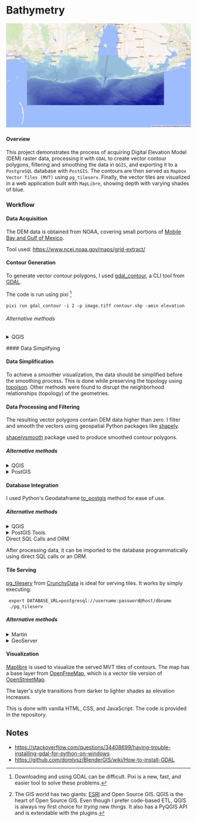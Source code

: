 # Bathymetry

![overview](screenshots/overview.png)
#### Overview

This project demonstrates the process of acquiring Digital Elevation Model (DEM) raster data, processing it with `GDAL` to create vector contour polygons, filtering and smoothing the data in `QGIS`, and exporting it to a `PostgreSQL` database with `PostGIS`. The contours are then served as `Mapbox Vector Tiles (MVT)` using `pg_tileserv`. Finally, the vector tiles are visualized in a web application built with `MapLibre`, showing depth with varying shades of blue.

### Workflow

#### Data Acquisition
    
The DEM data is obtained from NOAA, covering small portions of [Mobile Bay and Gulf of Mexico](https://maps.app.goo.gl/T3NSQecsMUd1XoEd7).

Tool used:
https://www.ncei.noaa.gov/maps/grid-extract/ 

#### Contour Generation

To generate vector contour polygons, I used [gdal_contour](https://gdal.org/en/latest/programs/gdal_contour.html), a CLI tool from [GDAL](https://gdal.org/en/stable/).

The code is run using pixi [^1]
```shell
pixi run gdal_contour -i 2 -p image.tiff contour.shp -amin elevation
```

###### Alternative methods
<details>

<summary>QGIS</summary>

![original image](screenshots/image.png)

The DEM Raster data can be reclassified with the <i>Reclassify By Table Tool</i>.
![reclassified image](screenshots/image-1.png)

Reclassified DEM Raster can be polygonized with <i>Polygonize (raster to vector)</i>.

![polygonized](screenshots/image-2.png)
![jagged result](screenshots/image-3.png)

This solution returns jagged results that need smoothing.

This <i><b>solution</b></i> has problems with smoothing jagged contours, which can produce small empty areas.
![smoothed-empty-areas](screenshots/image-4.png)

</details>

#### Data Simplifying

#### Data Simplification

To achieve a smoother visualization, the data should be simplified before the smoothing process. This is done while preserving the topology using [topojson](https://github.com/mattijn/topojson). Other methods were found to disrupt the neighborhood relationships (topology) of the geometries.

#### Data Processing and Filtering

The resulting vector polygons contain DEM data higher than zero. I filter and smooth the vectors using geospatial Python packages like [shapely](https://pypi.org/project/shapely/).

[shapelysmooth](https://pypi.org/project/shapelysmooth/) package used to produce smoothed contour polygons.


##### Alternative methods

<details>

<summary>QGIS</summary>

The data can be filtered with QGIS[^2] and smoothed with the <i>smooth</i> tool.


</details>

<details>

<summary>PostGIS</summary>

Data can be directly uploaded to PostgreSQL and filtered using SQL. 

PostGIS has the [ST_ChaikinSmoothing](https://postgis.net/docs/ST_ChaikinSmoothing.html) method to produce smoothed contour polygons.

</details>

#### Database Integration

I used Python's Geodataframe [to_postgis](https://geopandas.org/en/stable/docs/reference/api/geopandas.GeoDataFrame.to_postgis.html) method for ease of use.

##### Alternative methods

<details>

<summary>QGIS</summary>

QGIS has an <i>Export To PostgreSQL</i> tool for ease of use.

</details>

<details>

<summary>PostGIS Tools</summary>

PostGIS has the [PostGIS Shapefile Import/Export Tool](http://www.bostongis.com/blog/index.php?/archives/186-PostGIS-2.0.0-Shapefile-GUI-Loader-and-Exporter.html) to import shapefile data with a GUI.

Another option is [shp2pgsql](https://www.bostongis.com/pgsql2shp_shp2pgsql_quickguide.bqgl) to import shapefile data via CLI.

The shp2pgsql tool might be better for automating ETL processes.

</details>

<summary>Direct SQL Calls and ORM</summary>

After processing data, it can be imported to the database programmatically using direct SQL calls or an ORM.

</details>
    

#### Tile Serving

   [pg_tileserv](https://github.com/CrunchyData/pg_tileserv) from [CrunchyData](https://www.crunchydata.com/) is ideal for serving tiles. It works by simply executing:

   ```
    export DATABASE_URL=postgresql://username:password@host/dbname
    ./pg_tileserv
   ```



##### Alternative methods

<details>

<summary>Martin</summary>

[Martin](https://github.com/maplibre/martin) is an alternative to pg_tileserv for serving vector tiles. It is a lightweight and fast vector tile server written in Rust. It can be configured to serve tiles from a PostgreSQL/PostGIS database.

To use Martin, you can run:

```
export DATABASE_URL=postgresql://username:password@host/dbname
martin serve
```

</details>

<details>

<summary>GeoServer</summary>

[GeoServer](http://geoserver.org/) is an open-source server for sharing geospatial data. It supports publishing data from various spatial data sources using open standards.

I have used GeoServer professionally to serve vector tiles and other geospatial data. It offers a robust solution for geospatial data management and visualization.

For installation, refer to the [official guide](http://geoserver.org/download/).

</details>

#### Visualization

[Maplibre](https://maplibre.org/) is used to visualize the served MVT tiles of contours. 
The map has a base layer from [OpenFreeMap](https://openfreemap.org/), which is a vector tile version of [OpenStreetMap](https://www.openstreetmap.org/).

The layer's style transitions from darker to lighter shades as elevation increases.

This is done with vanilla HTML, CSS, and JavaScript. The code is provided in the repository.

    
## Notes

[^1]: Downloading and using GDAL can be difficult. Pixi is a new, fast, and easier tool to solve these problems. 

* https://stackoverflow.com/questions/34408699/having-trouble-installing-gdal-for-python-on-windows
* https://github.com/domlysz/BlenderGIS/wiki/How-to-install-GDAL

[^2]: The GIS world has two giants: [ESRI](https://www.esri.com)[^3] and Open Source GIS. QGIS is the heart of Open Source GIS. Even though I prefer code-based ETL, QGIS is always my first choice for <i>trying</i> new things. It also has a PyQGIS API and is extendable with the plugins.

[^3]: I worked for a year at Esri Türkiye.
